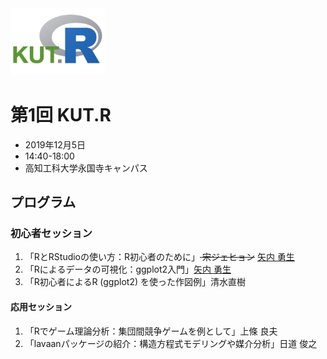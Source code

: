 <img src="logo/kut-R_logo.png" width="30%">

# 第1回 KUT.R

- 2019年12月5日
- 14:40-18:00
- 高知工科大学永国寺キャンパス


## プログラム



### 初心者セッション

1. 「RとRStudioの使い方：R初心者のために」<s> 宋ジェヒョン</s> [矢内 勇生](https://github.com/yukiyanai)
1. 「Rによるデータの可視化：ggplot2入門」[矢内 勇生](https://github.com/yukiyanai)
1. 「R初心者によるR (ggplot2) を使った作図例」清水直樹

#### 応用セッション

1. 「Rでゲーム理論分析：集団間競争ゲームを例として」上條 良夫
2. 「lavaanパッケージの紹介：構造方程式モデリングや媒介分析」日道 俊之


